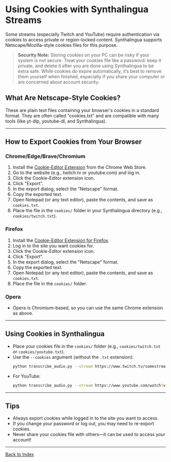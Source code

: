 # Using Cookies with Synthalingua Streams

Some streams (especially Twitch and YouTube) require authentication via cookies to access private or region-locked content. Synthalingua supports Netscape/Mozilla-style cookies files for this purpose.

> **Security Note:**
> Storing cookies on your PC can be risky if your system is not secure. Treat your cookies file like a password: keep it private, and delete it after you are done using Synthalingua to be extra safe. While cookies do expire automatically, it’s best to remove them yourself when finished, especially if you share your computer or are concerned about account security.

## What Are Netscape-Style Cookies?
These are plain text files containing your browser's cookies in a standard format. They are often called "cookies.txt" and are compatible with many tools (like yt-dlp, youtube-dl, and Synthalingua).

---

## How to Export Cookies from Your Browser

### Chrome/Edge/Brave/Chromium
1. Install the [Cookie-Editor Extension](https://chromewebstore.google.com/detail/cookie-editor/hlkenndednhfkekhgcdicdfddnkalmdm?utm_campaign=github) from the Chrome Web Store.
2. Go to the website (e.g., twitch.tv or youtube.com) and log in.
3. Click the Cookie-Editor extension icon.
4. Click "Export".
5. In the export dialog, select the "Netscape" format.
6. Copy the exported text.
7. Open Notepad (or any text editor), paste the contents, and save as `cookies.txt`.
8. Place the file in the `cookies/` folder in your Synthalingua directory (e.g., `cookies/twitch.txt`).

### Firefox
1. Install the [Cookie-Editor Extension for Firefox](https://addons.mozilla.org/en-US/firefox/addon/cookie-editor/?utm_campaign=external-github-readme).
2. Log in to the site you want cookies for.
3. Click the Cookie-Editor extension icon.
4. Click "Export".
5. In the export dialog, select the "Netscape" format.
6. Copy the exported text.
7. Open Notepad (or any text editor), paste the contents, and save as `cookies.txt`.
8. Place the file in the `cookies/` folder.

### Opera
- Opera is Chromium-based, so you can use the same Chrome extension as above.

---

## Using Cookies in Synthalingua
- Place your cookies file in the `cookies/` folder (e.g., `cookies/twitch.txt` or `cookies/youtube.txt`).
- Use the `--cookies` argument (without the `.txt` extension):
  ```sh
  python transcribe_audio.py --stream https://www.twitch.tv/somestreamerhere --cookies twitch
  ```
- For YouTube:
  ```sh
  python transcribe_audio.py --stream https://www.youtube.com/watch?v=abc123 --cookies youtube
  ```

---

## Tips
- Always export cookies while logged in to the site you want to access.
- If you change your password or log out, you may need to re-export cookies.
- Never share your cookies file with others—it can be used to access your account!

---
[Back to Index](./index.md)
